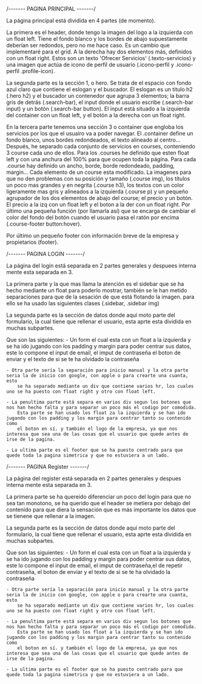 /------- PAGINA PRINCIPAL -------/

La página principal está dividida en 4 partes (de momento).

La primera es el header, donde tengo la imagen del logo a la izquierda con un float left. Tiene el fondo blanco y
los bordes de abajo supuestamente deberían ser redondos, pero no me hace caso. Es un cambio que implementaré para el grid.
A la derecha hay dos elementos más, definidos con un float right. Estos son un texto 'Ofrecer Servicios' (.texto-servicios) y
una imagen que actúa de icono de perfil de usuario (.icono-perfil y .icono-perfil .profile-icon).

La segunda parte es la sección 1, o hero. Se trata de el espacio con fondo azul claro que contiene el eslogan y el buscador.
El eslogan es un titulo h2 (.hero h2) y el buscador un contenedor que agrupa 3 elementos; la barra gris de detrás (.search-bar), el input
donde el usuario escribe (.search-bar input) y un botón (.search-bar button). El input está situado a la izquierda del container con un
float left, y el botón a la derecha con un float right.

En la tercera parte tenemos una sección 3 o container que engloba los servicios por los que el usuairo va a poder navegar.
El .container define un fondo blanco, unos bordes redondeados, el texto alineado al centro... Después, he separado cada conjunto de servicios
en courses, conteniendo 3 course cada uno de ellos. Para los .courses he definido que esten float left y con una anchura del 100% para que ocupen
toda la página. Para cada .course hay definido un ancho, borde, borde redondeado, padding, margin... Cada elemento de un course esta modificado.
La imagenes para que no den problemas con su posición y tamaño (.course img), los títulos un poco mas grandes y en negrita (.course h3), los textos
con un color ligeramente mas gris y alineados a la izquierda (.course p) y un pequeño agrupador de los dos elementos de abajo del course; el precio
y un botón. El precio a la izq con un float left y el boton a la der con un float right. Por último una pequeña función (por llamarla así) que se
encarga de cambiar el color del fondo del botón cuando el usuario pasa el ratón por encima (.course-footer button:hover).

Por último un pequeño footer con información breve de la empresa y propietarios (footer).

/------- PAGINA LOGIN -------/

La página del login está separada en 2 partes generales y despuees interna mente esta separada en 3.

La primera parte y la que mas llama la atención es el sidebar que se ha hecho mediante un float para poderlo mostrar,
también se le han metido separaciones para que de la sesación de que está flotando la imagen. para ello se ha usado
las siguientes clases (.sidebar, .sidebar img)

La segunda parte es la sección de datos donde aquí moto parte del formulario, la cual tiene que rellenar el usuario, esta aprte esta dividida en
muchas subpartes.

Que son las siguientes: - Un form el cual esta con un float a la izquierda y se ha ido jugando con los padding y margin para poder centrar sus datos, este lo compone
el input de email, el imput de contraseña el boton de enviar y el texto de si se te ha olvidado la contraseña

    - Otra parte sería la separación para inicio manual y la otra parte seria la de inicio con google, con apple o para crearte una cuanta, esto
        se ha separado mediante un div que contiene varios hr, los cuales uno se ha puesto con float right y otro con float left.

    - La penultima parte está separa en varios div segun los botones que nos han hecho falta y para separar un poco más el codigo por comodida.
        Esta parte se han usado los float za la izquierda y se han ido jugando con los padding y los margin para centrar tanto su contenido como
        el boton en sí. y también el logo de la empresa, ya que nos interesa que sea una de las cosas que el usuario que quede antes de irse de la pagina.

    - La ultima parte es el footer que se ha puesto centrado para que quede toda la pagina simetrica y que no estuviera a un lado.

/------- PAGINA Register -------/

La página del register está separada en 2 partes generales y despues interna mente esta separada en 3.

La primera parte se ha quereido diferenciar un poco del login para que no sea tan monotono, se ha querido
que el header se metiera por debajo del contenido para que diera la sensación que es más importante los datos que se tienene que rellenar
a la imagen.

La segunda parte es la sección de datos donde aquí moto parte del formulario, la cual tiene que rellenar el usuario, esta aprte esta dividida en
muchas subpartes.

Que son las siguientes: - Un form el cual esta con un float a la izquierda y se ha ido jugando con los padding y margin para poder centrar sus datos, este lo compone
el input de email, el imput de contraseña,el de repetir contraseña, el boton de enviar y el texto de si se te ha olvidado la contraseña

    - Otra parte sería la separación para inicio manual y la otra parte seria la de inicio con google, con apple o para crearte una cuanta, esto
        se ha separado mediante un div que contiene varios hr, los cuales uno se ha puesto con float right y otro con float left.

    - La penultima parte está separa en varios div segun los botones que nos han hecho falta y para separar un poco más el codigo por comodida.
        Esta parte se han usado los float a la izquierda y se han ido jugando con los padding y los margin para centrar tanto su contenido como
        el boton en sí. y también el logo de la empresa, ya que nos interesa que sea una de las cosas que el usuario que quede antes de irse de la pagina.

    - La ultima parte es el footer que se ha puesto centrado para que quede toda la pagina simetrica y que no estuviera a un lado.
